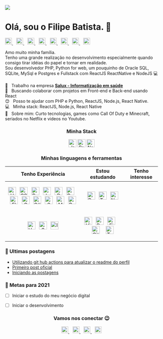 <img width="auto" src="https://github.com/filipeleonelbatista/filipeleonelbatista/blob/master/assets/cover.png">

# Olá, sou o Filipe Batista. 👋

<p align="left">
  <a href="http://filipeleonelbatista.github.io/">
    <img alt="Meu site" width="22px" src="https://github.com/filipeleonelbatista/filipeleonelbatista/blob/master/assets/worldwide.svg" />
  </a>&ensp;
  <a href="https://www.linkedin.com/in/filipeleonelbatista/">
    <img alt="LinkedIn" width="22px" src="https://github.com/filipeleonelbatista/filipeleonelbatista/blob/master/assets/052-linkedin.svg" />
  </a>&ensp;
  <a href="mailto:filipe.x2016@gmail.com">
    <img alt="Email" width="22px" src="https://github.com/filipeleonelbatista/filipeleonelbatista/blob/master/assets/gmail.svg" />
  </a>&ensp;
  <a href="https://instagram.com/filipeleonelbatista">
    <img alt="Instagram" width="22px" src="https://github.com/filipeleonelbatista/filipeleonelbatista/blob/master/assets/044-instagram.svg" />
  </a>&ensp;
  <a href="https://twitter.com/filipegaucho27">
    <img alt="Instagram" width="22px" src="https://abs.twimg.com/responsive-web/client-web/icon-ios.b1fc7275.png" />
  </a>&ensp;
  <a href="https://www.gitshowcase.com/filipeleonelbatista">
    <img alt="Meu site" width="22px" src="https://www.gitshowcase.com/assets/logo-330178d2ecfd95e13b846dadfa8652d29f28daec66591dfa78e500457c93814a.png" />
  </a>&ensp;
  <a href="https://app.rocketseat.com.br/me/filipebatista">
    <img alt="Meu site" width="22px" src="https://rocketseat.com.br/icons/icon-48x48.png" />
  </a>&ensp;
  <a href="https://linktr.ee/filipeleonelbatista">
    <img alt="Meu site" width="22px" src="https://linktr.ee/static/favicon.ico" />
  </a>
</p>

Amo muito minha família.<br/> 
Tenho uma grande realização no desenvolvimento especialmente quando consigo tirar idéias do papel e tornar em realidade. <br/> 
Sou desenvolvedor PHP, Python for web, um pouquinho de Oracle SQL, SQLite, MySql e Postgres e Fullstack com ReactJS ReactNative e NodeJS 💻
<br/> <br/> 
🏥 &nbsp; Trabalho na empresa [**Salux - Informatização em saúde**](https://www.salux.com.br/)
<br/> 💜 &nbsp; Buscando colaborar com projetos em Front-end e Back-end usando React
<br/> 😊 &nbsp; Posso te ajudar com PHP e Python, ReactJS, Node.js, React Native.
<br/> 💻 &nbsp; Minha stack: ReactJS, Node.js, React Native
<br/> 💬 &nbsp; Sobre mim: Curto tecnologias, games como Call Of Duty e Minecraft, seriados no Netflix e videos no Youtube.

<h3 align="center" >Minha Stack</h3>
<p align="center">
  <img alt="JavaScript" width="26px" src="https://github.com/filipeleonelbatista/filipeleonelbatista/blob/master/assets/javascript.svg" />
  <img alt="React" width="26px" src="https://github.com/filipeleonelbatista/filipeleonelbatista/blob/master/assets/reactjs.svg" />
  <img alt="Node.js" width="26px" src="https://github.com/filipeleonelbatista/filipeleonelbatista/blob/master/assets/node.svg" />
</p>

<h3 align="center" >Minhas linguagens e ferramentas</h3>


<table width="100%">
  <thead>
    <tr>
      <th>Tenho Experiência </th>
      <th>Estou estudando</th>
      <th>Tenho interesse</th>
    </tr>
  </thead>
  <tbody>
    <tr>
      <td>
        <p align="center"><img alt="HTML5" width="26px" src="https://github.com/filipeleonelbatista/filipeleonelbatista/blob/master/assets/html5.svg" />
  &ensp;<img alt="CSS3" width="26px" src="https://github.com/filipeleonelbatista/filipeleonelbatista/blob/master/assets/css3.svg" />
  &ensp;<img alt="Bootstrap" width="26px" src="https://github.com/filipeleonelbatista/filipeleonelbatista/blob/master/assets/bootstrap.svg" />
  &ensp;<img alt="JavaScript" width="26px" src="https://github.com/filipeleonelbatista/filipeleonelbatista/blob/master/assets/javascript.svg" /> &ensp;<img alt="PHP" width="26px" src="https://github.com/filipeleonelbatista/filipeleonelbatista/blob/master/assets/php.svg" />
  &ensp;<img alt="Python" width="26px" src="https://github.com/filipeleonelbatista/filipeleonelbatista/blob/master/assets/python.svg" />
  &ensp;<img alt="Flask" width="26px" src="https://github.com/filipeleonelbatista/filipeleonelbatista/blob/master/assets/flask.svg" />
  &ensp;<img alt="C" width="26px" src="https://github.com/filipeleonelbatista/filipeleonelbatista/blob/master/assets/c.svg" />
  &ensp;<img alt="C#" width="26px" src="https://github.com/filipeleonelbatista/filipeleonelbatista/blob/master/assets/c-sharp.svg" />
  &ensp;<img alt="SQL" width="26px" src="https://github.com/filipeleonelbatista/filipeleonelbatista/blob/master/assets/oracle.svg" />
  &ensp;<img alt="MySQL" width="26px" src="https://github.com/filipeleonelbatista/filipeleonelbatista/blob/master/assets/mysql.svg" />
  &ensp;<img alt="PowerBuilder11.5" width="26px" src="https://github.com/filipeleonelbatista/filipeleonelbatista/blob/master/assets/pb-logo.svg" /></p>
      </td>
      <td>
        <p align="center"> 
          <img alt="React" width="26px" src="https://github.com/filipeleonelbatista/filipeleonelbatista/blob/master/assets/reactjs.svg" />
          &ensp;<img alt="TypeScript" width="26px" src="https://github.com/filipeleonelbatista/filipeleonelbatista/blob/master/assets/typescript.svg" />
          &ensp;<img alt="Node.js" width="26px" src="https://github.com/filipeleonelbatista/filipeleonelbatista/blob/master/assets/node.svg" />
        </p>
      </td>
      <td>
      </td>       
    </tr>
    <tr>
      <td>
        <p align="center">
          <img alt="VsCode" width="26px" src="https://github.com/filipeleonelbatista/filipeleonelbatista/blob/master/assets/visual-studio-code.png" />
           &ensp;<img alt="SQL Developer" width="26px" src="https://github.com/filipeleonelbatista/filipeleonelbatista/blob/master/assets/sql-developer.png" />
          &ensp;<img alt="Insomnia" width="26px" src="https://github.com/filipeleonelbatista/filipeleonelbatista/blob/master/assets/insomnia.png" />
        </p>
      </td> 
      <td>
        <p align="center">
          <img alt="VisualStudio" width="26px" src="https://github.com/filipeleonelbatista/filipeleonelbatista/blob/master/assets/vs.png" />
          &ensp;<img alt="PowerBuilder11.5" width="26px" src="https://github.com/filipeleonelbatista/filipeleonelbatista/blob/master/assets/pb-logo.svg" />
          &ensp;<img alt="Figma" width="26px" src="https://github.com/filipeleonelbatista/filipeleonelbatista/blob/master/assets/figma.png" />
          &emsp;<img alt="GitHub" width="26px" src="https://github.com/filipeleonelbatista/filipeleonelbatista/blob/master/assets/032-github.svg" />
          &emsp;<img alt="Terminal" width="26px" src="https://github.com/filipeleonelbatista/filipeleonelbatista/blob/master/assets/terminal.png" />
        </p>
      </td> 
      <td>
      </td> 
    </tr>
  </tbody>
</table>

### 🚨 Ultimas postagens
<!-- BLOG-POST-LIST:START -->
- [Utilizando git hub actions para atualizar o readme do perfil](https://filipeleonelbatista.github.io/posts/utilizando-git-hub-actions-para-atualizar-o-readme-do-perfil)
- [Primeiro post oficial](https://filipeleonelbatista.github.io/posts/primeiro-post-oficial)
- [Iniciando as postagens](https://filipeleonelbatista.github.io/posts/model)
<!-- BLOG-POST-LIST:END -->


### 📝 Metas para 2021

- [ ] Iniciar o estudo do meu negócio digital
- [ ] Iniciar o desenvolvimento


<h3 align="center" >Vamos nos conectar 😉</h3>
<p align="center">
  <a href="http://filipeleonelbatista.github.io/">
    <img alt="Meu site" width="22px" src="https://github.com/filipeleonelbatista/filipeleonelbatista/blob/master/assets/worldwide.svg" />
  </a>&ensp;
  <a href="https://www.linkedin.com/in/filipeleonelbatista/">
    <img alt="LinkedIn" width="22px" src="https://github.com/filipeleonelbatista/filipeleonelbatista/blob/master/assets/052-linkedin.svg" />
  </a>&ensp;
  <a href="mailto:filipe.x2016@gmail.com">
    <img alt="Email" width="22px" src="https://github.com/filipeleonelbatista/filipeleonelbatista/blob/master/assets/gmail.svg" />
  </a>&ensp;
  <a href="https://instagram.com/filipeleonelbatista">
    <img alt="Instagram" width="22px" src="https://github.com/filipeleonelbatista/filipeleonelbatista/blob/master/assets/044-instagram.svg" />
  </a>
</p>
